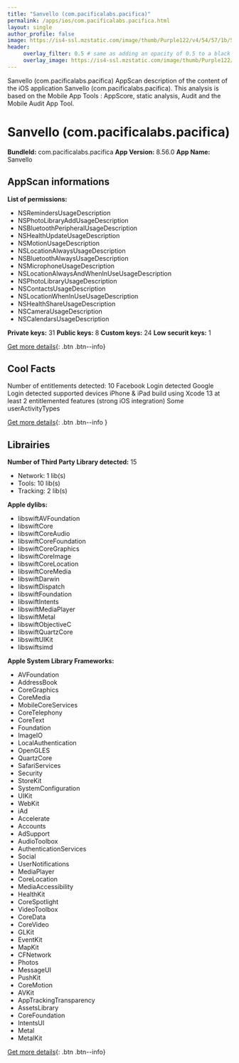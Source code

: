 ```yaml
---
title: "Sanvello (com.pacificalabs.pacifica)"
permalink: /apps/ios/com.pacificalabs.pacifica.html
layout: single
author_profile: false
image: https://is4-ssl.mzstatic.com/image/thumb/Purple122/v4/54/57/1b/54571b1f-15d9-f031-871d-cdfc4ea3949a/AppIcon-0-0-1x_U007emarketing-0-0-0-10-0-0-sRGB-0-0-0-GLES2_U002c0-512MB-85-220-0-0.png/512x512bb.jpg
header: 
     overlay_filter: 0.5 # same as adding an opacity of 0.5 to a black background
     overlay_image: https://is4-ssl.mzstatic.com/image/thumb/Purple122/v4/54/57/1b/54571b1f-15d9-f031-871d-cdfc4ea3949a/AppIcon-0-0-1x_U007emarketing-0-0-0-10-0-0-sRGB-0-0-0-GLES2_U002c0-512MB-85-220-0-0.png/512x512bb.jpg
---
```

Sanvello (com.pacificalabs.pacifica) AppScan description of the content of the iOS application Sanvello (com.pacificalabs.pacifica). This analysis is based on the Mobile App Tools : AppScore, static analysis, Audit and the Mobile Audit App Tool.

# Sanvello (com.pacificalabs.pacifica)

**BundleId:** com.pacificalabs.pacifica
**App Version:** 8.56.0
**App Name:** Sanvello


## AppScan informations 

**List of permissions:** 
- NSRemindersUsageDescription
- NSPhotoLibraryAddUsageDescription
- NSBluetoothPeripheralUsageDescription
- NSHealthUpdateUsageDescription
- NSMotionUsageDescription
- NSLocationAlwaysUsageDescription
- NSBluetoothAlwaysUsageDescription
- NSMicrophoneUsageDescription
- NSLocationAlwaysAndWhenInUseUsageDescription
- NSPhotoLibraryUsageDescription
- NSContactsUsageDescription
- NSLocationWhenInUseUsageDescription
- NSHealthShareUsageDescription
- NSCameraUsageDescription
- NSCalendarsUsageDescription
  
  
**Private keys:** 31
**Public keys:** 8
**Custom keys:** 24
**Low securit keys:** 1
  
[Get more details](/pricing.html){: .btn .btn--info}

## Cool Facts

Number of entitlements detected: 10
Facebook Login detected
Google Login detected
supported devices iPhone & iPad
build using Xcode 13
at least 2 entitlemented features (strong iOS integration)
Some userActivityTypes
  
[Get more details](/pricing.html){: .btn .btn--info }

## Librairies 
**Number of Third Party Library detected:** 15
- Network: 1 lib(s)
- Tools: 10 lib(s)
- Tracking: 2 lib(s)


**Apple dylibs:**
- libswiftAVFoundation
- libswiftCore
- libswiftCoreAudio
- libswiftCoreFoundation
- libswiftCoreGraphics
- libswiftCoreImage
- libswiftCoreLocation
- libswiftCoreMedia
- libswiftDarwin
- libswiftDispatch
- libswiftFoundation
- libswiftIntents
- libswiftMediaPlayer
- libswiftMetal
- libswiftObjectiveC
- libswiftQuartzCore
- libswiftUIKit
- libswiftsimd


**Apple System Library Frameworks:**
- AVFoundation
- AddressBook
- CoreGraphics
- CoreMedia
- MobileCoreServices
- CoreTelephony
- CoreText
- Foundation
- ImageIO
- LocalAuthentication
- OpenGLES
- QuartzCore
- SafariServices
- Security
- StoreKit
- SystemConfiguration
- UIKit
- WebKit
- iAd
- Accelerate
- Accounts
- AdSupport
- AudioToolbox
- AuthenticationServices
- Social
- UserNotifications
- MediaPlayer
- CoreLocation
- MediaAccessibility
- HealthKit
- CoreSpotlight
- VideoToolbox
- CoreData
- CoreVideo
- GLKit
- EventKit
- MapKit
- CFNetwork
- Photos
- MessageUI
- PushKit
- CoreMotion
- AVKit
- AppTrackingTransparency
- AssetsLibrary
- CoreFoundation
- IntentsUI
- Metal
- MetalKit


  
[Get more details](/pricing.html){: .btn .btn--info}

